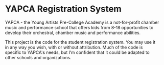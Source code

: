 # YAPCA Registration System

YAPCA - the Young Artists Pre-College Academy is a not-for-profit chamber music and performance school that offers kids from 8-18 opportunities to develop their orchestral, chamber music and performance abilities. 

This project is the code for the student registration system. You may use it in any way you wish, with or without attribution. Much of the code is specific to YAPCA's needs, but I'm confident that it could be adapted to other schools and organizations.
